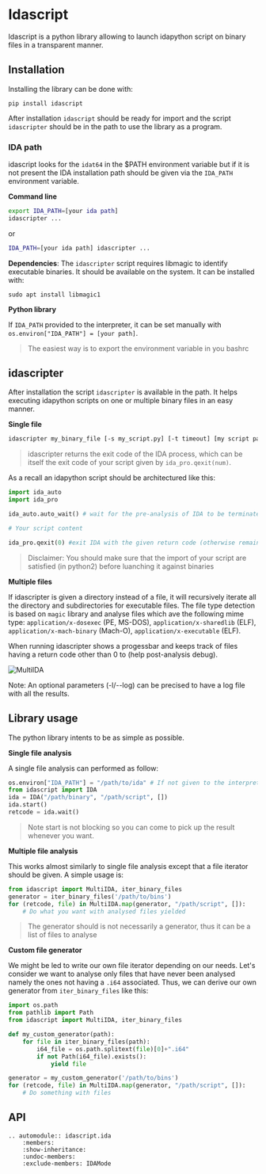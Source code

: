 # Idascript

Idascript is a python library allowing to launch idapython script on binary files in a transparent manner.

## Installation

Installing the library can be done with:

    pip install idascript

After installation `idascript` should be ready for import and the script `idascripter`
should be in the path to use the library as a program.

### IDA path

idascript looks for the `idat64`
in the $PATH environment variable but if it is not present the IDA installation path
should be given via the `IDA_PATH` environment variable.

**Command line**

```bash
export IDA_PATH=[your ida path]
idascripter ...
```
or

```bash
IDA_PATH=[your ida path] idascripter ...
```

**Dependencies**: The ``idascripter`` script requires libmagic to identify
executable binaries. It should be available on the system. It can be installed
with:

    sudo apt install libmagic1


**Python library**

If `IDA_PATH` provided to the interpreter, it can be set manually with `os.environ["IDA_PATH"] = [your path]`.

> The easiest way is to export the environment variable in you bashrc

## idascripter

After installation the script `idascripter` is available in the path. It helps
executing idapython scripts on one or multiple binary files in an easy manner.

**Single file**

```bash
idascripter my_binary_file [-s my_script.py] [-t timeout] [my script params | IDA options]
```

> idascripter returns the exit code of the IDA process, which can be itself the exit code of your
script given by `ida_pro.qexit(num)`.

As a recall an idapython script should be architectured like this:

```python
import ida_auto
import ida_pro

ida_auto.auto_wait() # wait for the pre-analysis of IDA to be terminated

# Your script content

ida_pro.qexit(0) #exit IDA with the given return code (otherwise remains opened)
```

> Disclaimer: You should make sure that the import of your script are satisfied (in python2) before
luanching it against binaries

**Multiple files**

If idascripter is given a directory instead of a file, it will recursively iterate all the directory and
subdirectories for executable files. The file type detection is based on `magic` library and analyse files
which ave the following mime type: `application/x-dosexec` (PE, MS-DOS), `application/x-sharedlib` (ELF),
`application/x-mach-binary` (Mach-O), `application/x-executable` (ELF).

When running idascripter shows a progessbar and keeps track of files having a return code other than 0 to
(help post-analysis debug).

![MultiIDA](docs/multi_ida_screenshot.png)

Note: An optional parameters (-l/--log) can be precised to have a log file with all the results.

## Library usage

The python library intents to be as simple as possible. 

**Single file analysis**

A single file analysis can performed as follow:

```python
os.environ["IDA_PATH"] = "/path/to/ida" # If not given to the interpreter directly
from idascript import IDA
ida = IDA("/path/binary", "/path/script", [])
ida.start()
retcode = ida.wait()
```

> Note start is not blocking so you can come to pick up the result whenever you want.

**Multiple file analysis**

This works almost similarly to single file analysis except that a file
iterator should be given. A simple usage is:

```python
from idascript import MultiIDA, iter_binary_files
generator = iter_binary_files('/path/to/bins')
for (retcode, file) in MultiIDA.map(generator, "/path/script", []):
    # Do what you want with analysed files yielded
```

> The generator should is not necessarily a generator, thus it can be a list of files to analyse


**Custom file generator**

We might be led to write our own file iterator depending on our needs. Let's consider we want
to analyse only files that have never been analysed namely the ones not having a `.i64` associated.
Thus, we can derive our own generator from `iter_binary_files` like this:

```python
import os.path
from pathlib import Path
from idascript import MultiIDA, iter_binary_files

def my_custom_generator(path):
    for file in iter_binary_files(path):
        i64_file = os.path.splitext(file)[0]+".i64"
        if not Path(i64_file).exists():
            yield file

generator = my_custom_generator('/path/to/bins')
for (retcode, file) in MultiIDA.map(generator, "/path/script", []):
    # Do something with files
```

## API

```{eval-rst}
.. automodule:: idascript.ida
    :members:
    :show-inheritance:
    :undoc-members:
    :exclude-members: IDAMode
```



